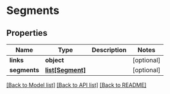 # Segments

## Properties
Name | Type | Description | Notes
------------ | ------------- | ------------- | -------------
**links** | **object** |  | [optional] 
**segments** | [**list[Segment]**](Segment.md) |  | [optional] 

[[Back to Model list]](../README.md#documentation-for-models) [[Back to API list]](../README.md#documentation-for-api-endpoints) [[Back to README]](../README.md)


